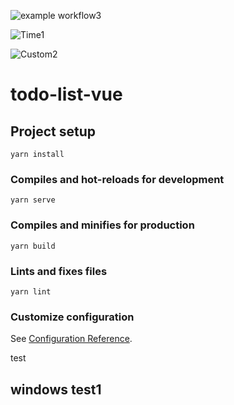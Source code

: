 ![example workflow3](https://github.com/iewihc/todo-list/actions/workflows/main.yml/badge.svg)

![Time1](https://byob.yarr.is/iewihc/todo-list/time)

![Custom2](https://byob.yarr.is/iewihc/todo-list/custom)


# todo-list-vue 

## Project setup
```
yarn install
```

### Compiles and hot-reloads for development
```
yarn serve
```

### Compiles and minifies for production
```
yarn build
```

### Lints and fixes files
```
yarn lint
```

### Customize configuration
See [Configuration Reference](https://cli.vuejs.org/config/).

test



## windows test1

<!-- A test of the [BYOB](https://github.com/RubbaBoy/BYOB) (Bring Your Own Badge) GitHub Action. -->


<!-- ![Machine](https://byob.yarr.is/iewihc/todo-list/machine)

![Size](https://byob.yarr.is/iewihc/todo-list/size)

![GitHub](https://byob.yarr.is/iewihc/todo-list/github)

![Git](https://byob.yarr.is/iewihc/todo-list/git)

![Custom](https://byob.yarr.is/iewihc/todo-list/custom) -->
